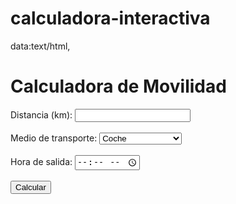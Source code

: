 # calculadora-interactiva
data:text/html, <!DOCTYPE html>
<html lang="es">
<head>
  <meta charset="UTF-8">
  <title>Calculadora de Movilidad</title>
</head>
<body>
  <h1>Calculadora de Movilidad</h1>
  <form onsubmit="calcular(event)">
    <label>Distancia (km): <input type="number" id="distancia" required></label><br><br>
    <label>Medio de transporte:
      <select id="transporte">
        <option value="car">Coche</option>
        <option value="public">Transporte público</option>
        <option value="bike">Bicicleta</option>
        <option value="walk">A pie</option>
      </select>
    </label><br><br>
    <label>Hora de salida: <input type="time" id="hora" required></label><br><br>
    <button type="submit">Calcular</button>
  </form>
  <div id="resultado" style="margin-top: 20px;"></div>
  
  <script>
    function calcular(e) {
      e.preventDefault();
      const distancia = parseFloat(document.getElementById('distancia').value);
      const transporte = document.getElementById('transporte').value;
      const hora = document.getElementById('hora').value;
      
      // Definir las variables de cada transporte
      let velocidad, costoPorKm, co2PorKm;
      
      if (transporte === 'car') {
        velocidad = 50; costoPorKm = 0.10; co2PorKm = 0.21;
      } else if (transporte === 'public') {
        velocidad = 30; costoPorKm = 0.05; co2PorKm = 0.10;
      } else if (transporte === 'bike') {
        velocidad = 15; costoPorKm = 0; co2PorKm = 0;
      } else {
        velocidad = 5; costoPorKm = 0; co2PorKm = 0;
      }
      
      // Calcular el tiempo de viaje en minutos
      const tiempo = Math.round((distancia / velocidad) * 60);
      
      // Calcular el costo aproximado del viaje
      const costo = (distancia * costoPorKm).toFixed(2);
      
      // Calcular la huella de carbono (en kg CO2)
      const carbono = (distancia * co2PorKm).toFixed(2);
      
      // Mostrar los resultados
      document.getElementById('resultado').innerHTML = `
        <p><strong>Hora de salida:</strong> ${hora}</p>
        <p><strong>Tiempo estimado:</strong> ${tiempo} minutos</p>
        <p><strong>Costo estimado:</strong> $${costo}</p>
        <p><strong>Huella de carbono:</strong> ${carbono} kg CO₂</p>
      `;
    }
  </script>
</body>
</html>


